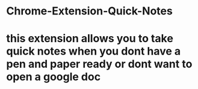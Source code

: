 # Chrome-Extension-Quick-Notes
# this extension allows you to take quick notes when you dont have a pen and paper ready or dont want to open a google doc
